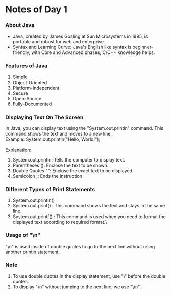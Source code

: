# Notes of Day 1
### About Java 
* Java, created by James Gosling at Sun Microsystems in 1995, is portable and robust for web and enterprise.
* Syntax and Learning Curve: Java's English like syntax is beginner-friendly, with Core and Advanced phases; C/C++ knowledge helps.

### Features of Java
1. Simple
2. Object-Oriented
3. Platform-Independent
4. Secure
5. Open-Source
6. Fully-Documented

### Displaying Text On The Screen
In Java, you can display text using the "System.out.println" command. This command shows the text and moves to a new line.\
Example: System.out.println("Hello, World!");\
\
Explanation:
1. System.out.println: Tells the computer to display text. 
2. Parentheses (): Enclose the text to be shown. 
3. Double Quotes "": Enclose the exact text to be displayed. 
4. Semicolon ;: Ends the instruction

### Different Types of Print Statements
1. System.out.println()
2. System.out.print() : This command shows the text and stays in the same line.
3. System.out.printf() : This command is used when you need to format the displayed text according to required format.\

### Usage of "\n"
"\n" is used inside of double quotes to go to the next line without using another println statement.

### Note
1. To use double quotes in the display statement, use "\\" before the double quotes. 
2. To display "\\n" without jumping to the next line, we use "\\\n".

